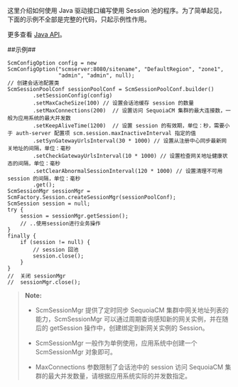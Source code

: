 这里介绍如何使用 Java 驱动接口编写使用 Session  池的程序。为了简单起见，下面的示例不全部是完整的代码，只起示例性作用。
    
更多查看 [Java API][java_api]。

##示例##

```lang-javascript
ScmConfigOption config = new ScmConfigOption("scmserver:8080/sitename", "DefaultRegion", "zone1",
                "admin", "admin", null);
// 创建会话池配置类
ScmSessionPoolConf sessionPoolConf = ScmSessionPoolConf.builder()
        .setSessionConfig(config)
        .setMaxCacheSize(100) // 设置会话池缓存 session 的数量
        .setMaxConnections(200)  // 设置访问 SequoiaCM 集群的最大连接数，一般为应用系统的最大并发数
        .setKeepAliveTime(1200)  // 设置 session 的有效期，单位：秒，需要小于 auth-server 配置项 scm.session.maxInactiveInterval 指定的值
        .setSynGatewayUrlsInterval(30 * 1000) // 设置从注册中心同步最新网关地址的间隔，单位：毫秒
        .setCheckGatewayUrlsInterval(10 * 1000) // 设置检查网关地址健康状态的间隔，单位：毫秒
        .setClearAbnormalSessionInterval(120 * 1000) // 设置清理不可用 session 的间隔，单位：毫秒
        .get();
ScmSessionMgr sessionMgr = ScmFactory.Session.createSessionMgr(sessionPoolConf);
ScmSession session = null;
try {
    session = sessionMgr.getSession();
    // ..使用session进行业务操作
}
finally {
    if (session != null) {
        // session 回池
        session.close();
    }
}
//  关闭 sessionMgr
//  sessionMgr.close();
```
>  **Note:**
>
>  * ScmSessionMgr 提供了定时同步 SequoiaCM 集群中网关地址列表的能力，ScmSessionMgr 可以通过周期查询感知新的网关实例，并在随后的 getSession 操作中，创建绑定到新网关实例的 Session。
>   
>  * ScmSessionMgr 一般作为单例使用，应用系统中创建一个 ScmSessionMgr 对象即可。
> 
>  * MaxConnections 参数限制了会话池中的 session 访问 SequoiaCM 集群的最大并发数量，请根据应用系统实际的并发数指定。

[java_api]:api/java/html/index.html
